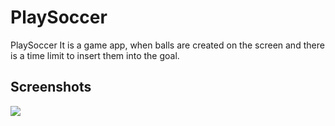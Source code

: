 PlaySoccer
==========

PlaySoccer It is a game app, when balls are created on the screen and there is a time limit to insert them into the goal.

## Screenshots
  <p float="left">
    <img src="./ScreenRecording.gif” width="180" />&nbsp;
</p>
